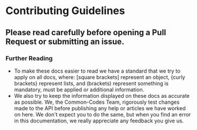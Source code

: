 # Contributing Guidelines
## Please read carefully before opening a Pull Request or submitting an issue.

<!-- start desc -->

### Further Reading
- To make these docs easier to read we have a standard that we try to apply on all docs, where: [square brackets] represent an object, {curly brackets} represent lists, and (brackets) represent something is mandatory, must be applied or additional information.
- We also try to keep the information displayed on these docs as accurate as possible. We, the Common-Codes Team, rigorously test changes made to the API before publishing any help or articles we have worked on here. We don't expect you to do the same, but when you find an error in this documentation, we really appreciate any feedback you give us.

